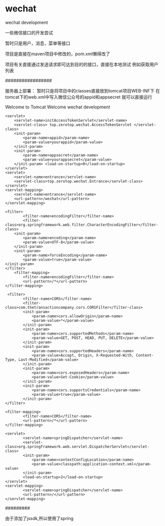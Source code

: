 # wechat
wechat development

一些微信接口的开发尝试

暂时只是用户，消息，菜单等接口

项目是直接在maven项目中修改的，pom.xml懒得改了


项目有关直接通过发送请求即可达到目的的接口，直接在本地测试
例如获取用户列表

#################

服务器上部署：
暂时只是将项目中的classes直接放到tomcat项目WEB-INF下
在tomcat下的web.xml中写入微信公众号的appid和appsecret
就可以直接运行
<?xml version="1.0" encoding="UTF-8"?>
<web-app xmlns="http://xmlns.jcp.org/xml/ns/javaee"
  xmlns:xsi="http://www.w3.org/2001/XMLSchema-instance"
  xsi:schemaLocation="http://xmlns.jcp.org/xml/ns/javaee
                      http://xmlns.jcp.org/xml/ns/javaee/web-app_3_1.xsd"
  version="3.1"
  metadata-complete="true">

  <display-name>Welcome to Tomcat</display-name>
  <description> Welcome wechat development </description>
	
	<servlet> 
		<servlet-name>initAccessTokenServlet</servlet-name> 
		<servlet-class> top.zerotop.wechat.AccessTokenServlet </servlet-class> 
		<init-param> 
			<param-name>appid</param-name> 
			<param-value>yourappid</param-value> 
		</init-param> 
		<init-param> 
			<param-name>appsecret</param-name> 
			<param-value>yourappsecret</param-value> 
		</init-param> <load-on-startup>0</load-on-startup> 
	</servlet> 
	<servlet>
		<servlet-name>entrance</servlet-name>
		<servlet-class>top.zerotop.wechat.Entrance</servlet-class>
	</servlet>
	<servlet-mapping>
		<servlet-name>entrance</servlet-name>
		<url-pattern>/wechat</url-pattern>
	</servlet-mapping>
	
	<filter>
    		<filter-name>encodingFilter</filter-name>
    		<filter-class>org.springframework.web.filter.CharacterEncodingFilter</filter-class>
    	<init-param>
      		<param-name>encoding</param-name>
      		<param-value>UTF-8</param-value>
    	</init-param>
    	<init-param>
      		<param-name>forceEncoding</param-name>
     		<param-value>true</param-value>
	</init-param>
  	</filter>
  		<filter-mapping>
    		<filter-name>encodingFilter</filter-name>
    		<url-pattern>/*</url-pattern>
  	</filter-mapping>
  
  	 <filter>         
    		<filter-name>CORS</filter-name>  
    		<filter-class>com.thetransactioncompany.cors.CORSFilter</filter-class>  
    		<init-param>  
     			<param-name>cors.allowOrigin</param-name>  
        		<param-value>*</param-value>  
    		</init-param>  
    		<init-param>  
     			<param-name>cors.supportedMethods</param-name>  
        		<param-value>GET, POST, HEAD, PUT, DELETE</param-value>  
    		</init-param>  
    		<init-param>  
     			<param-name>cors.supportedHeaders</param-name>  
        		<param-value>Accept, Origin, X-Requested-With, Content-Type, Last-Modified</param-value>  
    		</init-param>  
    		<init-param>  
        		<param-name>cors.exposedHeaders</param-name>  
        		<param-value>Set-Cookie</param-value>  
    		</init-param>  
    		<init-param>  
        		<param-name>cors.supportsCredentials</param-name>  
        		<param-value>true</param-value>  
    		</init-param>
	</filter>  
  
	<filter-mapping>  
    		<filter-name>CORS</filter-name>  
    		<url-pattern>/*</url-pattern>  
	</filter-mapping>
  
  	<servlet>
    		<servlet-name>springDispatcher</servlet-name>
    		<servlet-class>org.springframework.web.servlet.DispatcherServlet</servlet-class>
    		<init-param>
      			<param-name>contextConfigLocation</param-name>
      			<param-value>classpath:application-context.xml</param-value>
    		</init-param>
    		<load-on-startup>2</load-on-startup>
  	</servlet>
  	<servlet-mapping>
    		<servlet-name>springDispatcher</servlet-name>
    		<url-pattern>/</url-pattern>
  	</servlet-mapping>

</web-app>

#########

由于添加了jssdk,所以使用了spring
